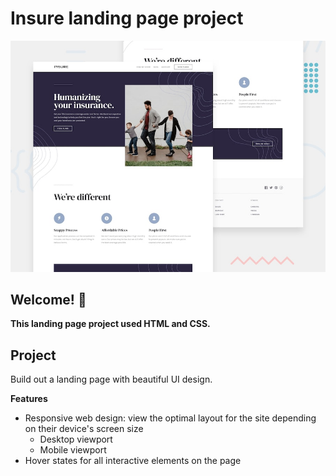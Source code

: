 # Insure landing page project

![Design preview for the Insure landing page coding challenge](./design/desktop-preview.jpg)

## Welcome! 👋

**This landing page project used HTML and CSS.**

## Project

Build out a landing page with beautiful UI design. 

**Features**

- Responsive web design: view the optimal layout for the site depending on their device's screen size
  - Desktop viewport
  - Mobile viewport
- Hover states for all interactive elements on the page






